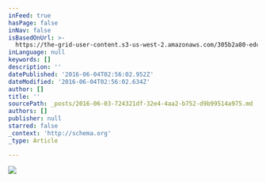 ```yaml
---
inFeed: true
hasPage: false
inNav: false
isBasedOnUrl: >-
  https://the-grid-user-content.s3-us-west-2.amazonaws.com/305b2a80-edc2-45c9-a361-2ea39dd6330e.jpg
inLanguage: null
keywords: []
description: ''
datePublished: '2016-06-04T02:56:02.952Z'
dateModified: '2016-06-04T02:56:02.634Z'
author: []
title: ''
sourcePath: _posts/2016-06-03-724321df-32e4-4aa2-b752-d9b99514a975.md
authors: []
publisher: null
starred: false
_context: 'http://schema.org'
_type: Article

---
```

![](https://the-grid-user-content.s3-us-west-2.amazonaws.com/305b2a80-edc2-45c9-a361-2ea39dd6330e.jpg)